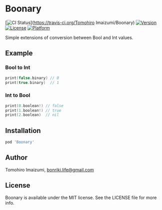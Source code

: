 # Boonary

[![CI Status](https://img.shields.io/travis/imaizume/Boonary.svg?style=flat)](https://travis-ci.org/Tomohiro Imaizumi/Boonary)
[![Version](https://img.shields.io/cocoapods/v/Boonary.svg?style=flat)](https://cocoapods.org/pods/Boonary)
[![License](https://img.shields.io/cocoapods/l/Boonary.svg?style=flat)](https://cocoapods.org/pods/Boonary)
[![Platform](https://img.shields.io/cocoapods/p/Boonary.svg?style=flat)](https://cocoapods.org/pods/Boonary)

Simple extensions of conversion between Bool and Int values.

## Example

### Bool to Int

```swift
print(false.binary) // 0
print(true.binary)  // 1
```

### Int to Bool

```swift
print(0.boolean!) // false
print(1.boolean!) // true
print(2.boolean)  // nil
```

## Installation

```ruby
pod 'Boonary'
```

## Author

Tomohiro Imaizumi, bonriki.life@gmail.com

## License

Boonary is available under the MIT license. See the LICENSE file for more info.
